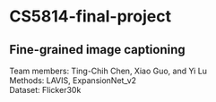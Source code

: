 # CS5814-final-project  
## Fine-grained image captioning  

Team members: Ting-Chih Chen, Xiao Guo, and Yi Lu  
Methods: LAVIS, ExpansionNet_v2  
Dataset: Flicker30k  
